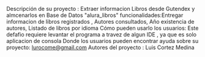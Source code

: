 Descripción de su proyecto  : Extraer informacion Libros desde Gutendex y almcenarlos en Base de Datos "alura_libros" 
funcionalidades:Entregar informacion de libros registrados , Autores consultados, Año existencia de autores, Listado de libros por idioma
Cómo pueden usarlo los usuarios: Este defafio requiere levantar el programa a travez de algun IDE , ya que es solo aplicacion de consola
Donde los usuarios pueden encontrar ayuda sobre su proyecto: lurocome@gmail.com
Autores del proyecto : Luis Cortez Medina
